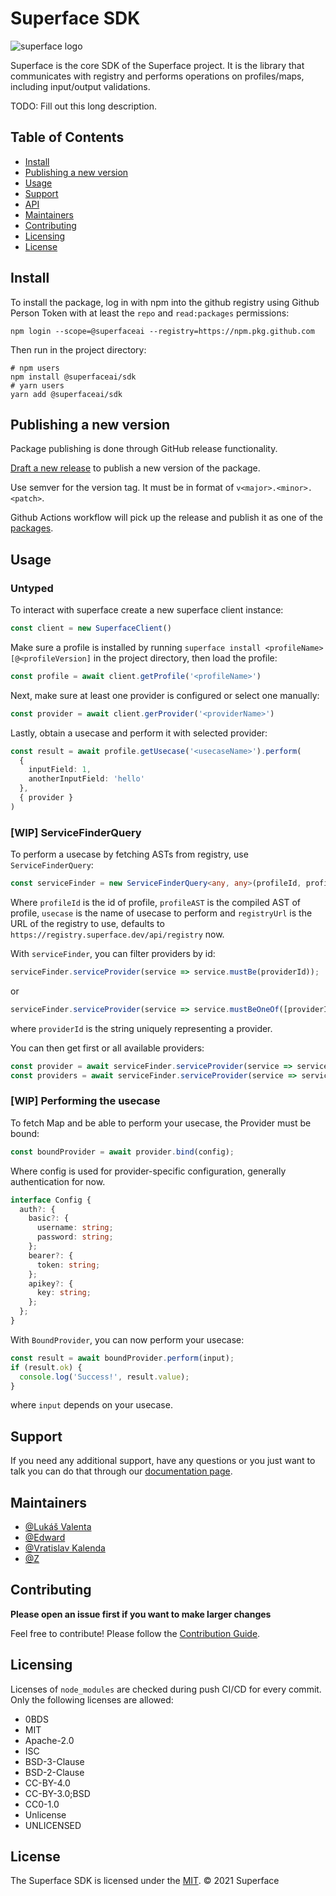 # Superface SDK

![superface logo](https://github.com/superfaceai/sdk-js/blob/chore/add-banner/docs/LogoGreen.svg)

Superface is the core SDK of the Superface project. It is the library that communicates with registry and performs operations on profiles/maps, including input/output validations.

TODO: Fill out this long description.

## Table of Contents

- [Install](#install)
- [Publishing a new version](#publish)
- [Usage](#usage)
- [Support](#support)
- [API](#api)
- [Maintainers](#maintainers)
- [Contributing](#contributing)
- [Licensing](#licensing)
- [License](#license)

## Install

To install the package, log in with npm into the github registry using Github Person Token with at least the `repo` and `read:packages` permissions:

```
npm login --scope=@superfaceai --registry=https://npm.pkg.github.com
```

Then run in the project directory:

```
# npm users
npm install @superfaceai/sdk
# yarn users
yarn add @superfaceai/sdk
```

## Publishing a new version

Package publishing is done through GitHub release functionality.

[Draft a new release](https://github.com/superfaceai/sdk-js/releases/new) to publish a new version of the package.

Use semver for the version tag. It must be in format of `v<major>.<minor>.<patch>`.

Github Actions workflow will pick up the release and publish it as one of the [packages](https://github.com/superfaceai/sdk-js/packages).

## Usage

### Untyped

To interact with superface create a new superface client instance:

```typescript
const client = new SuperfaceClient()
```

Make sure a profile is installed by running `superface install <profileName>[@<profileVersion]` in the project directory, then load the profile:

```typescript
const profile = await client.getProfile('<profileName>')
```

Next, make sure at least one provider is configured or select one manually:

```typescript
const provider = await client.gerProvider('<providerName>')
```

Lastly, obtain a usecase and perform it with selected provider:

```typescript
const result = await profile.getUsecase('<usecaseName>').perform(
  {
    inputField: 1,
    anotherInputField: 'hello'
  },
  { provider }
)
```

### [WIP] ServiceFinderQuery

To perform a usecase by fetching ASTs from registry, use `ServiceFinderQuery`:

```typescript
const serviceFinder = new ServiceFinderQuery<any, any>(profileId, profileAST, usecase, registryUrl);
```

Where `profileId` is the id of profile, `profileAST` is the compiled AST of profile, `usecase` is the name of usecase to perform and `registryUrl` is the URL of the registry to use, defaults to `https://registry.superface.dev/api/registry` now.

With `serviceFinder`, you can filter providers by id:

```typescript
serviceFinder.serviceProvider(service => service.mustBe(providerId));
```

or

```typescript
serviceFinder.serviceProvider(service => service.mustBeOneOf([providerId1, providerId2]));
```

where `providerId` is the string uniquely representing a provider.

You can then get first or all available providers:

```typescript
const provider = await serviceFinder.serviceProvider(service => service.mustBe(providerId)).findFirst();
const providers = await serviceFinder.serviceProvider(service => service.mustBeOnOf([providerId1, providerId2])).find();
```

### [WIP] Performing the usecase

To fetch Map and be able to perform your usecase, the Provider must be bound:

```typescript
const boundProvider = await provider.bind(config);
```

Where config is used for provider-specific configuration, generally authentication for now.

```typescript
interface Config {
  auth?: {
    basic?: {
      username: string;
      password: string;
    };
    bearer?: {
      token: string;
    };
    apikey?: {
      key: string;
    };
  };
}
```

With `BoundProvider`, you can now perform your usecase:

```typescript
const result = await boundProvider.perform(input);
if (result.ok) {
  console.log('Success!', result.value);
}
```

where `input` depends on your usecase.

## Support

If you need any additional support, have any questions or you just want to talk you can do that through our [documentation page](https://developer.superface.dev). 

## Maintainers

- [@Lukáš Valenta](https://github.com/lukas-valenta)
- [@Edward](https://github.com/TheEdward162)
- [@Vratislav Kalenda](https://github.com/Vratislav)
- [@Z](https://github.com/zdne)

## Contributing

**Please open an issue first if you want to make larger changes**

Feel free to contribute! Please follow the [Contribution Guide](CONTRIBUTION_GUIDE.md).

## Licensing

Licenses of `node_modules` are checked during push CI/CD for every commit. Only the following licenses are allowed:

- 0BDS
- MIT
- Apache-2.0
- ISC
- BSD-3-Clause
- BSD-2-Clause
- CC-BY-4.0
- CC-BY-3.0;BSD
- CC0-1.0
- Unlicense
- UNLICENSED

## License

The Superface SDK is licensed under the [MIT](LICENSE).
© 2021 Superface
